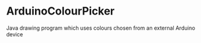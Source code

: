 # ArduinoColourPicker
Java drawing program which uses colours chosen from an external Arduino device
